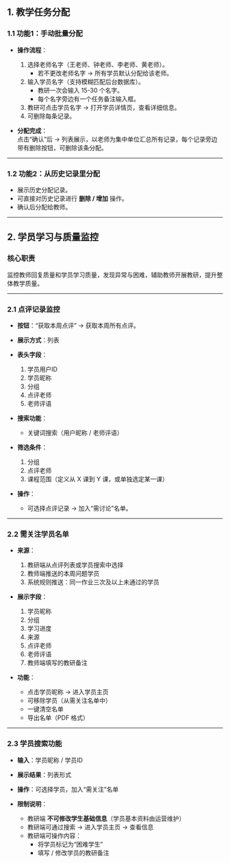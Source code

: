 ## 1. 教学任务分配

### 1.1 功能1：手动批量分配
- **操作流程**：
  1. 选择老师名字（王老师、钟老师、李老师、黄老师）。  
     - 若不更改老师名字 → 所有学员默认分配给该老师。  
  2. 输入学员名字（支持模糊匹配后台数据库）。  
     - 教研一次会输入 15-30 个名字。  
     - 每个名字旁边有一个任务备注输入框。  
  3. 教研可点击学员名字 → 打开学员详情页，查看详细信息。  
  4. 可删除每条记录。  

- **分配完成**：  
  点击“确认”后 → 列表展示，以老师为集中单位汇总所有记录，每个记录旁边带有删除按钮，可删除该条分配。

---

### 1.2 功能2：从历史记录里分配
- 展示历史分配记录。  
- 可直接对历史记录进行 **删除 / 增加** 操作。  
- 确认后分配给教师。

---

## 2. 学员学习与质量监控

### 核心职责
监控教师回复质量和学员学习质量，发现异常与困难，辅助教师开展教研，提升整体教学质量。

---

### 2.1 点评记录监控
- **按钮**：“获取本周点评” → 获取本周所有点评。
- **展示方式**：列表
- **表头字段**：
  1. 学员用户ID  
  2. 学员昵称  
  3. 分组  
  4. 点评老师  
  5. 老师评语  

- **搜索功能**：  
  - 关键词搜索（用户昵称 / 老师评语）

- **筛选条件**：  
  1. 分组  
  2. 点评老师  
  3. 课程范围（定义从 X 课到 Y 课，或单独选定某一课）

- **操作**：  
  - 可选择点评记录 → 加入“需讨论”名单。

---

### 2.2 需关注学员名单
- **来源**：
  1. 教研端从点评列表或学员搜索中选择  
  2. 教师端推送的本周问题学员  
  3. 系统规则推送：同一作业三次及以上未通过的学员  

- **展示字段**：  
  1. 学员昵称  
  2. 分组  
  3. 学习进度  
  4. 来源  
  5. 点评老师  
  6. 老师评语  
  7. 教师端填写的教研备注  

- **功能**：  
  - 点击学员昵称 → 进入学员主页  
  - 可移除学员（从需关注名单中）  
  - 一键清空名单  
  - 导出名单（PDF 格式）

---

### 2.3 学员搜索功能
- **输入**：学员昵称 / 学员ID  
- **展示结果**：列表形式  
- **操作**：可选择学员，加入“需关注”名单  

- **限制说明**：
  - 教研端 **不可修改学生基础信息**（学员基本资料由运营维护）  
  - 教研端可通过搜索 → 进入学员主页 → 查看信息  
  - 教研端可操作内容：  
    - 将学员标记为“困难学生”  
    - 填写 / 修改学员的教研备注
